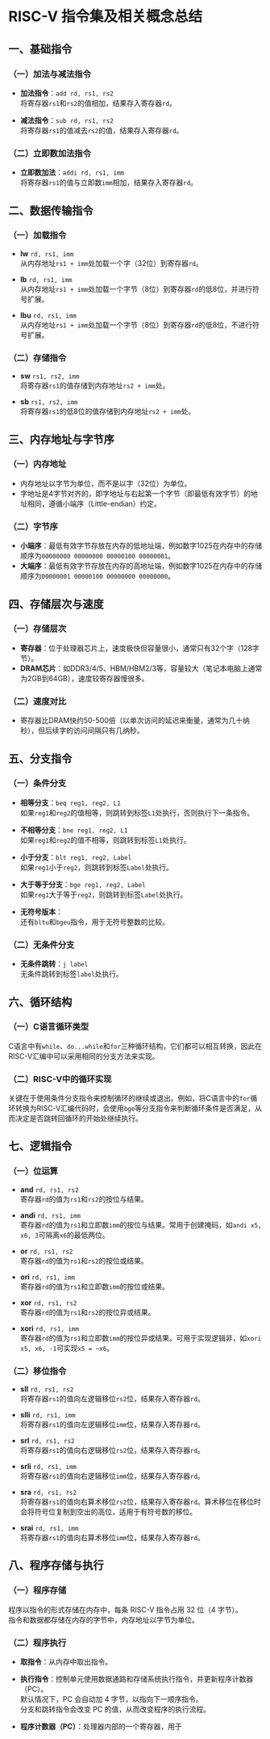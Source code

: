 # RISC-V 指令集及相关概念总结

## 一、基础指令

### （一）加法与减法指令
- **加法指令**：`add rd, rs1, rs2`  
  将寄存器`rs1`和`rs2`的值相加，结果存入寄存器`rd`。

- **减法指令**：`sub rd, rs1, rs2`  
  将寄存器`rs1`的值减去`rs2`的值，结果存入寄存器`rd`。

### （二）立即数加法指令
- **立即数加法**：`addi rd, rs1, imm`  
  将寄存器`rs1`的值与立即数`imm`相加，结果存入寄存器`rd`。

## 二、数据传输指令

### （一）加载指令
- **lw** `rd, rs1, imm`  
  从内存地址`rs1 + imm`处加载一个字（32位）到寄存器`rd`。

- **lb** `rd, rs1, imm`  
  从内存地址`rs1 + imm`处加载一个字节（8位）到寄存器`rd`的低8位，并进行符号扩展。

- **lbu** `rd, rs1, imm`  
  从内存地址`rs1 + imm`处加载一个字节（8位）到寄存器`rd`的低8位，不进行符号扩展。

### （二）存储指令
- **sw** `rs1, rs2, imm`  
  将寄存器`rs1`的值存储到内存地址`rs2 + imm`处。

- **sb** `rs1, rs2, imm`  
  将寄存器`rs1`的低8位的值存储到内存地址`rs2 + imm`处。

## 三、内存地址与字节序

### （一）内存地址
- 内存地址以字节为单位，而不是以字（32位）为单位。
- 字地址是4字节对齐的，即字地址与右起第一个字节（即最低有效字节）的地址相同，遵循小端序（Little-endian）约定。

### （二）字节序
- **小端序**：最低有效字节存放在内存的低地址端，例如数字1025在内存中的存储顺序为`00000000 00000000 00000100 00000001`。
- **大端序**：最低有效字节存放在内存的高地址端，例如数字1025在内存中的存储顺序为`00000001 00000100 00000000 00000000`。

## 四、存储层次与速度

### （一）存储层次
- **寄存器**：位于处理器芯片上，速度极快但容量很小，通常只有32个字（128字节）。
- **DRAM芯片**：如DDR3/4/5、HBM/HBM2/3等，容量较大（笔记本电脑上通常为2GB到64GB），速度较寄存器慢很多。

### （二）速度对比
- 寄存器比DRAM快约50-500倍（以单次访问的延迟来衡量，通常为几十纳秒），但后续字的访问间隔只有几纳秒。

## 五、分支指令

### （一）条件分支
- **相等分支**：`beq reg1, reg2, L1`  
  如果`reg1`和`reg2`的值相等，则跳转到标签`L1`处执行，否则执行下一条指令。

- **不相等分支**：`bne reg1, reg2, L1`  
  如果`reg1`和`reg2`的值不相等，则跳转到标签`L1`处执行。

- **小于分支**：`blt reg1, reg2, Label`  
  如果`reg1`小于`reg2`，则跳转到标签`Label`处执行。

- **大于等于分支**：`bge reg1, reg2, Label`  
  如果`reg1`大于等于`reg2`，则跳转到标签`Label`处执行。

- **无符号版本**：  
  还有`bltu`和`bgeu`指令，用于无符号整数的比较。

### （二）无条件分支
- **无条件跳转**：`j label`  
  无条件跳转到标签`label`处执行。

## 六、循环结构

### （一）C语言循环类型
C语言中有`while`、`do...while`和`for`三种循环结构，它们都可以相互转换，因此在RISC-V汇编中可以采用相同的分支方法来实现。

### （二）RISC-V中的循环实现
关键在于使用条件分支指令来控制循环的继续或退出。例如，将C语言中的`for`循环转换为RISC-V汇编代码时，会使用`bge`等分支指令来判断循环条件是否满足，从而决定是否跳转回循环的开始处继续执行。

## 七、逻辑指令

### （一）位运算
- **and** `rd, rs1, rs2`  
  寄存器`rd`的值为`rs1`和`rs2`的按位与结果。

- **andi** `rd, rs1, imm`  
  寄存器`rd`的值为`rs1`和立即数`imm`的按位与结果。常用于创建掩码，如`andi x5, x6, 3`可隔离`x6`的最低两位。

- **or** `rd, rs1, rs2`  
  寄存器`rd`的值为`rs1`和`rs2`的按位或结果。

- **ori** `rd, rs1, imm`  
  寄存器`rd`的值为`rs1`和立即数`imm`的按位或结果。

- **xor** `rd, rs1, rs2`  
  寄存器`rd`的值为`rs1`和`rs2`的按位异或结果。

- **xori** `rd, rs1, imm`  
  寄存器`rd`的值为`rs1`和立即数`imm`的按位异或结果。可用于实现逻辑非，如`xori x5, x6, -1`可实现`x5 = ~x6`。

### （二）移位指令
- **sll** `rd, rs1, rs2`  
  将寄存器`rs1`的值向左逻辑移位`rs2`位，结果存入寄存器`rd`。

- **slli** `rd, rs1, imm`  
  将寄存器`rs1`的值向左逻辑移位`imm`位，结果存入寄存器`rd`。

- **srl** `rd, rs1, rs2`  
  将寄存器`rs1`的值向右逻辑移位`rs2`位，结果存入寄存器`rd`。

- **srli** `rd, rs1, imm`  
  将寄存器`rs1`的值向右逻辑移位`imm`位，结果存入寄存器`rd`。

- **sra** `rd, rs1, rs2`  
  将寄存器`rs1`的值向右算术移位`rs2`位，结果存入寄存器`rd`。算术移位在移位时会将符号位复制到空出的高位，适用于有符号数的移位。

- **srai** `rd, rs1, imm`  
  将寄存器`rs1`的值向右算术移位`imm`位，结果存入寄存器`rd`。

## 八、程序存储与执行

### （一）程序存储
程序以指令的形式存储在内存中，每条 RISC-V 指令占用 32 位（4 字节）。  
指令和数据都存储在内存的字节中，内存地址以字节为单位。

### （二）程序执行
- **取指令**：从内存中取出指令。
- **执行指令**：控制单元使用数据通路和存储系统执行指令，并更新程序计数器（PC）。  
  默认情况下，PC 会自动加 4 字节，以指向下一顺序指令。  
  分支和跳转指令会改变 PC 的值，从而改变程序的执行流程。

- **程序计数器（PC）**：处理器内部的一个寄存器，用于
